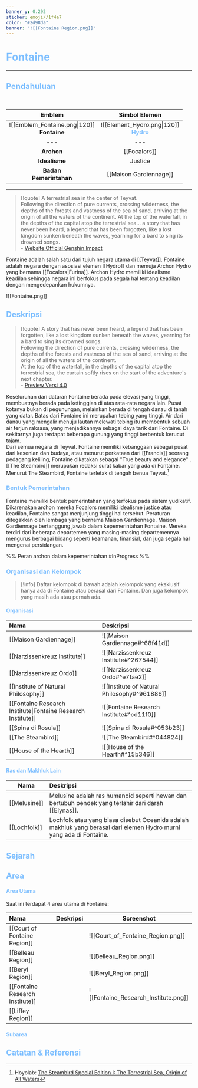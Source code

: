 ```yaml
---
banner_y: 0.292
sticker: emoji//1f4a7
color: "#2d98da"
banner: "![[Fontaine Region.png]]"
---
```

# <span style="color:#80c0ff">Fontaine</span>

---

## <span style="color:#80c0ff">Pendahuluan</span>
</br>

|                     Emblem                     |                                Simbol Elemen                                 |
|:----------------------------------------------:|:----------------------------------------------------------------------------:|
| ![[Emblem_Fontaine.png\|120]]<br>**Fontaine** | ![[Element_Hydro.png\|120]]<br>**<span style="color:#80c0ff">Hydro</span>** |
|                      ---                       |                                     ---                                      |
|                   **Archon**                   |                                 [[Focalors]]                                 |
|                 **Idealisme**                  |                                   Justice                                    |
|           **Badan<br>Pemerintahan**           |                            [[Maison Gardiennage]]                            |

---

> [!quote]
> A terrestrial sea in the center of Teyvat.  
Following the direction of pure currents, crossing wilderness, the depths of the forests and vastness of the sea of sand, arriving at the origin of all the waters of the continent. At the top of the waterfall, in the depths of the capital atop the terrestrial sea... a story that has never been heard, a legend that has been forgotten, like a lost kingdom sunken beneath the waves, yearning for a bard to sing its drowned songs.<br>
\- [Website Official Genshin Impact](https://genshin.hoyoverse.com/en/map)

Fontaine adalah salah satu dari tujuh negara utama di [[Teyvat]]. Fontaine adalah negara dengan asosiasi elemen [[Hydro]] dan memuja Archon Hydro yang bernama [[Focalors|Furina]]. Archon Hydro memiliki idealisme keadilan sehingga negara ini berfokus pada segala hal tentang keadilan dengan mengedepankan hukumnya.  

![[Fontaine.png]]

## <span style="color:#80c0ff">Deskripsi</span>
> [!quote]
> A story that has never been heard, a legend that has been forgotten, like a lost kingdom sunken beneath the waves, yearning for a bard to sing its drowned songs.<br> Following the direction of pure currents, crossing wilderness, the depths of the forests and vastness of the sea of sand, arriving at the origin of all the waters of the continent. <br>At the top of the waterfall, in the depths of the capital atop the terrestrial sea, the curtain softly rises on the start of the adventure's next chapter.<br>
> \- [Preview Versi 4.0](https://act.hoyoverse.com/ys/event/e20230805preview/index.html)

Keseluruhan dari dataran Fontaine berada pada elevasi yang tinggi, membuatnya berada pada ketinggian di atas rata-rata negara lain. Pusat kotanya bukan di pegunungan, melainkan berada di tengah danau di tanah yang datar. Batas dari Fontaine ini merupakan tebing yang tinggi. Air dari danau yang mengalir menuju lautan melewati tebing itu membentuk sebuah air terjun raksasa, yang menjadikannya sebagai daya tarik dari Fontaine. Di sekitarnya juga terdapat beberapa gunung yang tinggi berbentuk kerucut tajam.<br>
Dari semua negara di Teyvat. Fontaine memiliki kebanggaan sebagai pusat dari kesenian dan budaya, atau menurut perkataan dari [[Francis]] seorang pedagang keliling, Fontaine dikatakan sebagai "True beauty and elegance" . [[The Steambird]] merupakan redaksi surat kabar yang ada di Fontaine. Menurut The Steambird, Fontaine terletak di tengah benua Teyvat.[^1] 

### <span style="color:#80c0ff">Bentuk Pemerintahan</span>
Fontaine memiliki bentuk pemerintahan yang terfokus pada sistem yudikatif. Dikarenakan archon mereka Focalors memiliki idealisme justice atau keadilan, Fontaine sangat menjunjung tinggi hal tersebut. Peraturan ditegakkan oleh lembaga yang bernama Maison Gardiennage. Maison Gardiennage bertanggung jawab dalam kepemerintahan Fontaine. Mereka terdiri dari beberapa departemen yang masing-masing departemennya mengurus berbagai bidang seperti keamanan, finansial, dan juga segala hal mengenai persidangan.

%% Peran archon dalam kepemerintahan #InProgress  %%

### <span style="color:#80c0ff">Organisasi dan Kelompok</span>
> [!info]
> Daftar kelompok di bawah adalah kelompok yang eksklusif hanya ada di Fontaine atau berasal dari Fontaine. Dan juga kelompok yang masih ada atau pernah ada.

#### <span style="color:#80c0ff">Organisasi</span>

| Nama                                                         | Deskripsi                                    |
|:------------------------------------------------------------ |:-------------------------------------------- |
| [[Maison Gardiennage]]                                       | ![[Maison Gardiennage#^68f41d]]              |
| [[Narzissenkreuz Institute]]                                 | ![[Narzissenkreuz Institute#^267544]]        |
| [[Narzissenkreuz Ordo]]                                      | ![[Narzissenkreuz Ordo#^e7fae2]]             |
| [[Institute of Natural Philosophy]]                          | ![[Institute of Natural Philosophy#^961886]] |
| [[Fontaine Research Institute\|Fontaine Research Institute]] | ![[Fontaine Research Institute#^cd11f0]]     |
| [[Spina di Rosula]]                                          | ![[Spina di Rosula#^053b23]]                 |
| [[The Steambird]]                                            | ![[The Steambird#^044824]]                   |
| [[House of the Hearth]]                                      | ![[House of the Hearth#^15b346]]             |

#### <span style="color:#80c0ff">Ras dan Makhluk Lain</span>
| Nama     | Deskripsi                                                                                           |
| -------- |:--------------------------------------------------------------------------------------------------- |
| [[Melusine]] | Melusine adalah ras humanoid seperti hewan dan bertubuh pendek yang terlahir dari darah [[Elynas]]. |
| [[Lochfolk]] | Lochfolk atau yang biasa disebut Oceanids adalah makhluk yang berasal dari elemen Hydro murni yang ada di Fontaine.                                                            |

## <span style="color:#80c0ff">Sejarah</span>
## <span style="color:#80c0ff">Area</span>
#### <span style="color:#80c0ff">Area Utama</span>
Saat ini terdapat 4 area utama di Fontaine:

| Nama                                                          | Deskripsi | Screenshot                        |
|:------------------------------------------------------------- |:--------- | --------------------------------- |
| [[Court of Fontaine Region]]                                  |           | ![[Court_of_Fontaine_Region.png]] |
| [[Belleau Region]]                                            |           | ![[Belleau_Region.png]]           |
| [[Beryl Region]]                                              |           | ![[Beryl_Region.png]]             |
| [[Fontaine Research Institute]] |           |                              ![[Fontaine_Research_Institute.png]]
| [[Liffey Region]]                                             |           |                                   |

#### <span style="color:#80c0ff">Subarea</span>
## <span style="color:#80c0ff">Catatan & Referensi</span>

[^1]: Hoyolab: [The Steambird Special Edition I: The Terrestrial Sea, Origin of All Waters](https://www.hoyolab.com/article/20735060)

